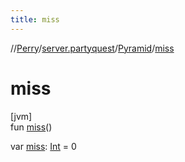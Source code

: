 ```yaml
---
title: miss
---
```

//[Perry](../../../index.html)/[server.partyquest](../index.html)/[Pyramid](index.html)/[miss](miss.html)



# miss



[jvm]\
fun [miss](miss.html)()

var [miss](miss.html): [Int](https://kotlinlang.org/api/latest/jvm/stdlib/kotlin/-int/index.html) = 0





